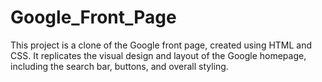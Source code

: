 # Google_Front_Page
This project is a clone of the Google front page, created using HTML and CSS. It replicates the visual design and layout of the Google homepage, including the search bar, buttons, and overall styling.
